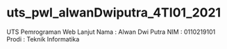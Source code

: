 # uts_pwl_alwanDwiputra_4TI01_2021
UTS Pemrograman Web Lanjut
Nama  : Alwan Dwi Putra
NIM   : 0110219101
Prodi : Teknik Informatika
